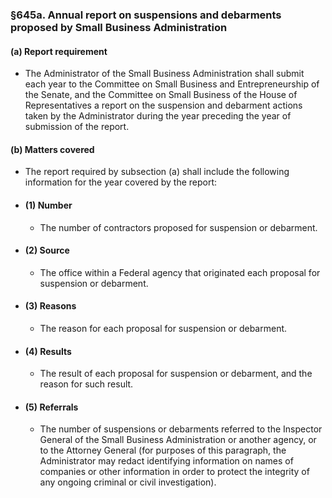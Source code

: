 ### §645a. Annual report on suspensions and debarments proposed by Small Business Administration
#### (a) Report requirement
* The Administrator of the Small Business Administration shall submit each year to the Committee on Small Business and Entrepreneurship of the Senate, and the Committee on Small Business of the House of Representatives a report on the suspension and debarment actions taken by the Administrator during the year preceding the year of submission of the report.

#### (b) Matters covered
* The report required by subsection (a) shall include the following information for the year covered by the report:

* #### (1) Number
  * The number of contractors proposed for suspension or debarment.

* #### (2) Source
  * The office within a Federal agency that originated each proposal for suspension or debarment.

* #### (3) Reasons
  * The reason for each proposal for suspension or debarment.

* #### (4) Results
  * The result of each proposal for suspension or debarment, and the reason for such result.

* #### (5) Referrals
  * The number of suspensions or debarments referred to the Inspector General of the Small Business Administration or another agency, or to the Attorney General (for purposes of this paragraph, the Administrator may redact identifying information on names of companies or other information in order to protect the integrity of any ongoing criminal or civil investigation).